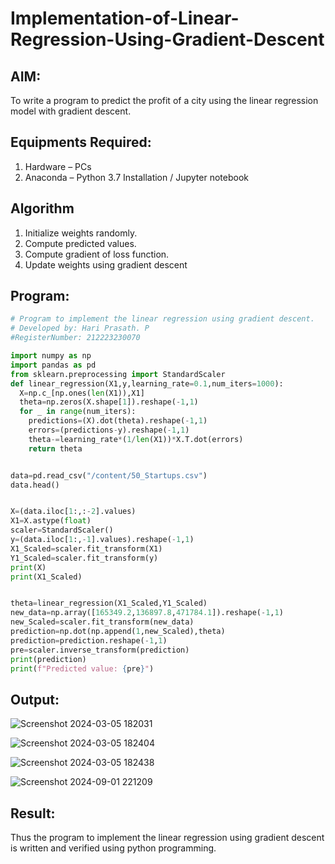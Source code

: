 # Implementation-of-Linear-Regression-Using-Gradient-Descent

## AIM:
To write a program to predict the profit of a city using the linear regression model with gradient descent.

## Equipments Required:
1. Hardware – PCs
2. Anaconda – Python 3.7 Installation / Jupyter notebook

## Algorithm
1. Initialize weights randomly. 
2. Compute predicted values. 
3. Compute gradient of loss function.
4. Update weights using gradient descent

## Program:
```python
# Program to implement the linear regression using gradient descent.
# Developed by: Hari Prasath. P
#RegisterNumber: 212223230070

import numpy as np
import pandas as pd
from sklearn.preprocessing import StandardScaler
def linear_regression(X1,y,learning_rate=0.1,num_iters=1000):
  X=np.c_[np.ones(len(X1)),X1]
  theta=np.zeros(X.shape[1]).reshape(-1,1)
  for _ in range(num_iters):
    predictions=(X).dot(theta).reshape(-1,1)
    errors=(predictions-y).reshape(-1,1)
    theta-=learning_rate*(1/len(X1))*X.T.dot(errors)
    return theta


data=pd.read_csv("/content/50_Startups.csv")
data.head()


X=(data.iloc[1:,:-2].values)
X1=X.astype(float)
scaler=StandardScaler()
y=(data.iloc[1:,-1].values).reshape(-1,1)
X1_Scaled=scaler.fit_transform(X1)
Y1_Scaled=scaler.fit_transform(y)
print(X)
print(X1_Scaled)


theta=linear_regression(X1_Scaled,Y1_Scaled)
new_data=np.array([165349.2,136897.8,471784.1]).reshape(-1,1)
new_Scaled=scaler.fit_transform(new_data)
prediction=np.dot(np.append(1,new_Scaled),theta)
prediction=prediction.reshape(-1,1)
pre=scaler.inverse_transform(prediction)
print(prediction)
print(f"Predicted value: {pre}")
```

## Output:
![Screenshot 2024-03-05 182031](https://github.com/user-attachments/assets/22633521-64c7-4976-bc5d-b0d938d6f196)

![Screenshot 2024-03-05 182404](https://github.com/user-attachments/assets/b102fd45-1217-45b6-a0c2-5cdce0444219)

![Screenshot 2024-03-05 182438](https://github.com/user-attachments/assets/72903833-6fae-487f-8e84-768caf4bd342)

![Screenshot 2024-09-01 221209](https://github.com/user-attachments/assets/9663f9a0-74a1-4b7c-901b-6ea418af50e2)


## Result:
Thus the program to implement the linear regression using gradient descent is written and verified using python programming.
